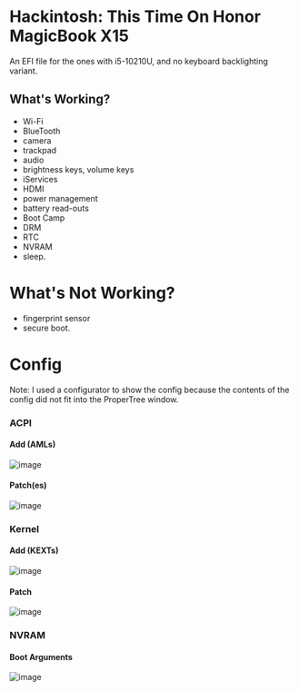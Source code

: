 #  Hackintosh: This Time On Honor MagicBook X15
An EFI file for the ones with i5-10210U, and no keyboard backlighting variant.
## What's Working?
*   Wi-Fi
*   BlueTooth
*   camera
*   trackpad
*   audio
*   brightness keys, volume keys
*   iServices
*   HDMI
*   power management
*   battery read-outs
*   Boot Camp
*   DRM
*   RTC
*   NVRAM
*   sleep.
#  What's Not Working?
*   fingerprint sensor
*   secure boot.
# Config
Note: I used a configurator to show the config because the contents of the config did not fit into the ProperTree window.
###  ACPI
####  Add (AMLs)
![image](https://github.com/Turkifier/Honor-MagicBook-X15-Hackintosh/assets/34972126/0e77b3be-b324-4cb4-ad32-44a7457e2428)
####  Patch(es)
![image](https://github.com/Turkifier/Honor-MagicBook-X15-Hackintosh/assets/34972126/e8a9c307-b079-4fa4-8935-b5a1c8d9cf57)
### Kernel
#### Add (KEXTs)
![image](https://github.com/Turkifier/Honor-MagicBook-X15-Hackintosh/assets/34972126/c315b054-1489-4d7c-acd7-aff45ea70368)
#### Patch
![image](https://github.com/Turkifier/Honor-MagicBook-X15-Hackintosh/assets/34972126/7b3096f8-ef3b-41e9-bfa1-92911f489df6)
### NVRAM
####  Boot Arguments
![image](https://github.com/Turkifier/Honor-MagicBook-X15-Hackintosh/assets/34972126/47e99a65-dab7-4815-926c-98e8850bd8a6)

